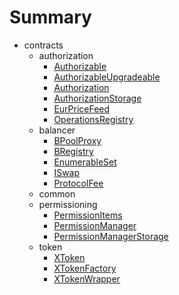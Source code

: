 # Summary
* contracts
  * authorization
    * [Authorizable](docs/contracts/authorization/authorizable.md)
    * [AuthorizableUpgradeable](docs/contracts/authorization/authorizableupgradeable.md)
    * [Authorization](docs/contracts/authorization/authorization.md)
    * [AuthorizationStorage](docs/contracts/authorization/authorizationstorage.md)
    * [EurPriceFeed](docs/contracts/authorization/eurpricefeed.md)
    * [OperationsRegistry](docs/contracts/authorization/operationsregistry.md)
  * balancer
    * [BPoolProxy](docs/contracts/balancer/bpoolproxy.md)
    * [BRegistry](docs/contracts/balancer/bregistry.md)
    * [EnumerableSet](docs/contracts/balancer/enumerableset.md)
    * [ISwap](docs/contracts/balancer/iswap.md)
    * [ProtocolFee](docs/contracts/balancer/protocolfee.md)
  * common
  * permissioning
    * [PermissionItems](docs/contracts/permissioning/permissionitems.md)
    * [PermissionManager](docs/contracts/permissioning/permissionmanager.md)
    * [PermissionManagerStorage](docs/contracts/permissioning/permissionmanagerstorage.md)
  * token
    * [XToken](docs/contracts/token/xtoken.md)
    * [XTokenFactory](docs/contracts/token/xtokenfactory.md)
    * [XTokenWrapper](docs/contracts/token/xtokenwrapper.md)
